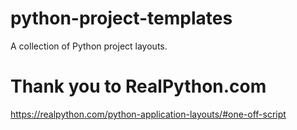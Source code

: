 # python-project-templates
A collection of Python project layouts.

# Thank you to RealPython.com
https://realpython.com/python-application-layouts/#one-off-script
